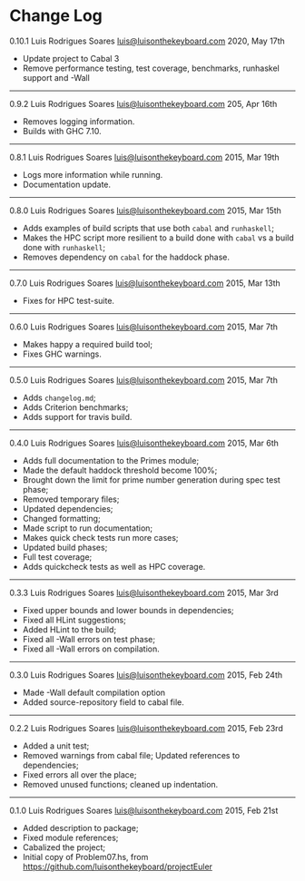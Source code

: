 Change Log
==========

0.10.1 Luis Rodrigues Soares <luis@luisonthekeyboard.com> 2020, May 17th
* Update project to Cabal 3
* Remove performance testing, test coverage, benchmarks, runhaskel support and -Wall

---

0.9.2 Luis Rodrigues Soares <luis@luisonthekeyboard.com> 205, Apr 16th
* Removes logging information.
* Builds with GHC 7.10.

---

0.8.1 Luis Rodrigues Soares <luis@luisonthekeyboard.com> 2015, Mar 19th
* Logs more information while running.
* Documentation update.

---

0.8.0 Luis Rodrigues Soares <luis@luisonthekeyboard.com> 2015, Mar 15th
* Adds examples of build scripts that use both `cabal` and `runhaskell`;
* Makes the HPC script more resilient to a build done with `cabal` vs a build done with `runhaskell`;
* Removes dependency on `cabal` for the haddock phase.

---

0.7.0 Luis Rodrigues Soares <luis@luisonthekeyboard.com> 2015, Mar 13th
* Fixes for HPC test-suite.

---

0.6.0 Luis Rodrigues Soares <luis@luisonthekeyboard.com> 2015, Mar 7th
* Makes happy a required build tool;
* Fixes GHC warnings.

---

0.5.0 Luis Rodrigues Soares <luis@luisonthekeyboard.com> 2015, Mar 7th
* Adds `changelog.md`;
* Adds Criterion benchmarks;
* Adds support for travis build.

---

0.4.0 Luis Rodrigues Soares <luis@luisonthekeyboard.com> 2015, Mar 6th
* Adds full documentation to the Primes module;
* Made the default haddock threshold become 100%;
* Brought down the limit for prime number generation during spec test phase;
* Removed temporary files;
* Updated dependencies;
* Changed formatting;
* Made script to run documentation;
* Makes quick check tests run more cases;
* Updated build phases;
* Full test coverage;
* Adds quickcheck tests as well as HPC coverage.

---

0.3.3 Luis Rodrigues Soares <luis@luisonthekeyboard.com> 2015, Mar 3rd
* Fixed upper bounds and lower bounds in dependencies;
* Fixed all HLint suggestions;
* Added HLint to the build;
* Fixed all -Wall errors on test phase;
* Fixed all -Wall errors on compilation.

---

0.3.0 Luis Rodrigues Soares <luis@luisonthekeyboard.com> 2015, Feb 24th
* Made -Wall default compilation option
* Added source-repository field to cabal file.

---

0.2.2 Luis Rodrigues Soares <luis@luisonthekeyboard.com> 2015, Feb 23rd
* Added a unit test;
* Removed warnings from cabal file; Updated references to dependencies;
* Fixed errors all over the place;
* Removed unused functions; cleaned up indentation.

---

0.1.0 Luis Rodrigues Soares <luis@luisonthekeyboard.com> 2015, Feb 21st
* Added description to package;
* Fixed module references;
* Cabalized the project;
* Initial copy of Problem07.hs, from https://github.com/luisonthekeyboard/projectEuler
